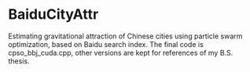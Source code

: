 # BaiduCityAttr

Estimating gravitational attraction of Chinese cities using particle swarm optimization, based on Baidu search index. 
The final code is cpso_bbj_cuda.cpp, other versions are kept for references of my B.S. thesis.
